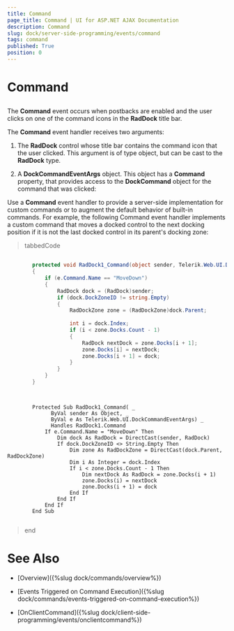 ```yaml
---
title: Command
page_title: Command | UI for ASP.NET AJAX Documentation
description: Command
slug: dock/server-side-programming/events/command
tags: command
published: True
position: 0
---
```


# Command



## 

The __Command__ event occurs when postbacks are enabled and the user clicks on one of the command icons in the __RadDock__ title bar.

The __Command__ event handler receives two arguments:

1. The __RadDock__ control whose title bar contains the command icon that the user clicked. This argument is of type object, but can be cast to the __RadDock__ type.

1. A __DockCommandEventArgs__ object. This object has a __Command__ property, that provides access to the __DockCommand__ object for the command that was clicked:

Use a __Command__ event handler to provide a server-side implementation for custom commands or to augment the default behavior of built-in commands. For example, the following Command event handler implements a custom command that moves a docked control to the next docking position if it is not the last docked control in its parent's docking zone:

>tabbedCode

````C#
	
	    protected void RadDock1_Command(object sender, Telerik.Web.UI.DockCommandEventArgs e)
	    {
	        if (e.Command.Name == "MoveDown")
	        {
	            RadDock dock = (RadDock)sender;
	            if (dock.DockZoneID != string.Empty)
	            {
	                RadDockZone zone = (RadDockZone)dock.Parent;
	
	                int i = dock.Index;
	                if (i < zone.Docks.Count - 1)
	                {
	                    RadDock nextDock = zone.Docks[i + 1];
	                    zone.Docks[i] = nextDock;
	                    zone.Docks[i + 1] = dock;
	                }
	            }
	        }
	    } 
				
````
````VB
	
	    Protected Sub RadDock1_Command( _
	          ByVal sender As Object, _
	          ByVal e As Telerik.Web.UI.DockCommandEventArgs) _
	          Handles RadDock1.Command
	        If e.Command.Name = "MoveDown" Then
	            Dim dock As RadDock = DirectCast(sender, RadDock)
	            If dock.DockZoneID <> String.Empty Then
	                Dim zone As RadDockZone = DirectCast(dock.Parent, RadDockZone)
	                Dim i As Integer = dock.Index
	                If i < zone.Docks.Count - 1 Then
	                    Dim nextDock As RadDock = zone.Docks(i + 1)
	                    zone.Docks(i) = nextDock
	                    zone.Docks(i + 1) = dock
	                End If
	            End If
	        End If
	    End Sub
				
````
>end

# See Also

 * [Overview]({%slug dock/commands/overview%})

 * [Events Triggered on Command Execution]({%slug dock/commands/events-triggered-on-command-execution%})

 * [OnClientCommand]({%slug dock/client-side-programming/events/onclientcommand%})
